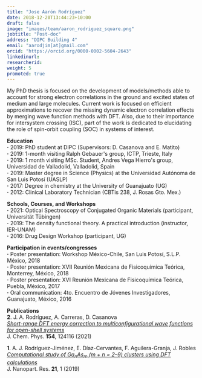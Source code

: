 ```yaml
---
title: "Jose Aarón Rodríguez"
date: 2018-12-20T13:44:23+10:00
draft: false
image: "images/team/aaron_rodriguez_square.png"
jobtitle: "Post-doc"
address: "DIPC Building 4"
email: "aarodjim[at]gmail.com"
orcid: "https://orcid.org/0000-0002-5604-2643"
linkedinurl:
researcherid:
weight: 5
promoted: true
---
```


My PhD thesis is focused on the development of models/methods able to account for strong electron correlations in the ground and excited states of medium and large molecules. Current work is focused on efficient approximations to recover the missing dynamic electron correlation effects by merging wave function methods with DFT. Also, due to their importance for intersystem crossing (ISC), part of the work is dedicated to elucidating the role of spin-orbit coupling (SOC) in systems of interest.

**Education**<br>
**·** 2019: PhD student at DIPC (Supervisors: D. Casanova and E. Matito)<br>
**·** 2019: 1-month visiting Ralph Gebauer's group, ICTP, Trieste, Italy<br>
**·** 2019: 1 month visiting MSc. Student, Andres Vega Hierro's group, Universidad de Valladolid, Valladolid, Spain<br>
**·** 2019: Master degree in Science (Physics) at the Universidad Autónoma de San Luis Potosí (UASLP)<br>
**·** 2017: Degree in chemistry at the University of Guanajuato (UG)<br>
**·** 2012: Clinical Laboratory Technician (CBTis 238, J. Rosas Gto. Mex.)<br>

**Schools, Courses, and Workshops**<br>
**·** 2021: Optical Spectroscopy of Conjugated Organic Materials (participant, Universität Tübingen)<br>
**·** 2019: The density functional theory. A practical introduction (instructor, IER-UNAM)<br>
**·** 2016: Drug Design Workshop (participant, UG)<br>

**Participation in events/congresses**<br>
**·** Poster presentation: Workshop México-Chile, San Luis Potosí, S.L.P. México, 2018<br>
**·** Poster presentation: XVII Reunión Mexicana de Fisicoquímica Teórica, Monterrey, México, 2018<br>
**·** Poster presentation: XVI Reunión Mexicana de Fisicoquímica Teórica, Puebla, México, 2017<br>
**·** Oral communication: 4to. Encuentro de Jóvenes Investigadores, Guanajuato, México, 2016

**Publications**<br>
**2**. J. A. Rodríguez, A. Carreras, D. Casanova <br>
_[Short-range DFT energy correction to multiconfigurational wave functions for open-shell systems](https://aip.scitation.org/doi/10.1063/5.0046404)_ <br>
J. Chem. Phys. **154**, 124116 (2021)

**1**. A. J. Rodríguez-Jiménez, E. Díaz-Cervantes, F. Aguilera-Granja, J. Robles <br>
_[Computational study of Ga<sub>n</sub>As<sub>m</sub> (m + n = 2–9) clusters using DFT calculations](https://link.springer.com/article/10.1007/s11051-019-4664-5)_ <br>
J. Nanopart. Res. **21**, 1 (2019)
